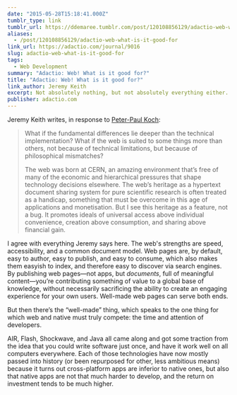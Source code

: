 ```yaml
---
date: "2015-05-28T15:18:41.000Z"
tumblr_type: link
tumblr_url: https://ddemaree.tumblr.com/post/120108856129/adactio-web-what-is-it-good-for
aliases:
  - /post/120108856129/adactio-web-what-is-it-good-for
link_url: https://adactio.com/journal/9016
slug: adactio-web-what-is-it-good-for
tags:
  - Web Development
summary: "Adactio: Web! What is it good for?"
title: "Adactio: Web! What is it good for?"
link_author: Jeremy Keith
excerpt: Not absolutely nothing, but not absolutely everything either.
publisher: adactio.com
---
```


<p>Jeremy Keith writes, in response to <a href="http://www.quirksmode.org/blog/archives/2015/05/web_vs_native_l.html">Peter-Paul Koch</a>:</p>

<blockquote><p>What if the fundamental differences lie deeper than the technical implementation? What if the web is suited to some things more than others, not because of technical limitations, but because of philosophical mismatches?<br /></p>

<p>The web was born at CERN, an amazing environment that’s free of many of the economic and hierarchical pressures that shape technology decisions elsewhere. The web’s heritage as a hypertext document sharing system for pure scientific research is often treated as a handicap, something that must be overcome in this age of applications and monetisation. But I see this heritage as a feature, not a bug. It promotes ideals of universal access above individual convenience, creation above consumption, and sharing above financial gain.</p></blockquote>

<p>I agree with everything Jeremy says here. The web's strengths are speed, accessibility, and a common document model. Web pages are, by default, easy to author, easy to publish, and easy to consume, which also makes them easyish to index, and therefore easy to discover via search engines. By publishing web pages—not apps, but <i>documents</i>, full of meaningful content—you’re contributing something of value to a global base of knowledge, without necessarily sacrificing the ability to create an engaging experience for your own users. Well-made web pages can serve both ends.<br /></p>

<p>But then there’s the&nbsp;“well-made” thing, which speaks to the one thing for which web and native must truly compete: the time and attention of developers.</p>

<p>AIR, Flash, Shockwave, and Java all came along and got some traction from the idea that you could write software just once, and have it work well on all computers everywhere. Each of those technologies have now mostly passed into history (or been repurposed for other, less ambitious means) because it turns out cross-platform apps are inferior to native ones, but also that native apps are not that much harder to develop, and the return on investment tends to be much higher.</p>
